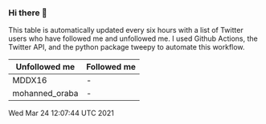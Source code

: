 ### Hi there 👋

This table is automatically updated every six hours with a list of Twitter users who have followed me and unfollowed me. I used Github Actions, the Twitter API, and the python package tweepy to automate this workflow.

| Unfollowed me |  Followed me |
| --- | --- |
|MDDX16|-|
|mohanned_oraba|-|
Wed Mar 24 12:07:44 UTC 2021
